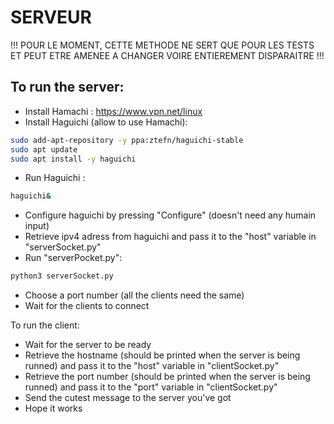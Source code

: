 # SERVEUR

!!! POUR LE MOMENT, CETTE METHODE NE SERT QUE POUR LES TESTS ET PEUT ETRE AMENEE A CHANGER VOIRE ENTIEREMENT DISPARAITRE !!!

To run the server:
  -
  - Install Hamachi : https://www.vpn.net/linux
  - Install Haguichi (allow to use Hamachi):  
  ```sh 
  sudo add-apt-repository -y ppa:ztefn/haguichi-stable
  sudo apt update
  sudo apt install -y haguichi
  ```
  - Run Haguichi :
  ```sh
  haguichi&
  ```
  - Configure haguichi by pressing "Configure" (doesn't need any humain input)
  - Retrieve ipv4 adress from haguichi and pass it to the "host" variable in "serverSocket.py"
  - Run "serverPocket.py":
  ```sh
  python3 serverSocket.py
  ```
  - Choose a port number (all the clients need the same)
  - Wait for the clients to connect

To run the client:
   - Wait for the server to be ready
   - Retrieve the hostname (should be printed when the server is being runned) and pass it to the "host" variable in "clientSocket.py"
   - Retrieve the port number (should be printed when the server is being runned) and pass it to the "port" variable in "clientSocket.py"
   - Send the cutest message to the server you've got
   - Hope it works
